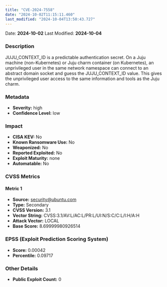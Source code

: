 ```yaml
---
title: "CVE-2024-7558"
date: "2024-10-02T11:15:11.460"
last_modified: "2024-10-04T13:50:43.727"
---
```




Date: **2024-10-02** Last Modified: **2024-10-04**

### Description  
JUJU_CONTEXT_ID is a predictable authentication secret. On a Juju machine (non-Kubernetes) or Juju charm container (on Kubernetes), an unprivileged user in the same network namespace can connect to an abstract domain socket and guess the JUJU_CONTEXT_ID value. This gives the unprivileged user access to the same information and tools as the Juju charm.

### Metadata  
- **Severity:** high
- **Confidence Level:** low

### Impact  
- **CISA KEV:** No
- **Known Ransomware Use:** No
- **Weaponized:** No
- **Reported Exploited:** No
- **Exploit Maturity:** none
- **Automatable:** No

### CVSS Metrics  

#### Metric 1
- **Source:** security@ubuntu.com
- **Type:** Secondary
- **CVSS Version:** 3.1
- **Vector String:** CVSS:3.1/AV:L/AC:L/PR:L/UI:N/S:C/C:L/I:H/A:H
- **Attack Vector:** LOCAL
- **Base Score:** 8.69999980926514


### EPSS (Exploit Prediction Scoring System)  
- **Score:** 0.00042
- **Percentile:** 0.09717

### Other Details  
- **Public Exploit Count:** 0
